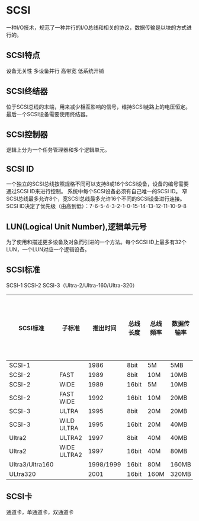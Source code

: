 # SCSI
一种I/O技术，规范了一种并行的I/O总线和相关的协议，数据传输是以块的方式进行的。

## SCSI特点
设备无关性
多设备并行
高带宽
低系统开销

## SCSI终结器
位于SCSI总线的末端，用来减少相互影响的信号，维持SCSI链路上的电压恒定。
最后一个SCSI设备需要使用终结器。

## SCSI控制器
逻辑上分为一个任务管理器和多个逻辑单元。

## SCSI ID
一个独立的SCSI总线按照规格不同可以支持8或16个SCSI设备，设备的编号需要通过SCSI ID来进行控制。
系统中每个SCSI设备必须有自己唯一的SCSI ID。
窄SCSI总线最多允许8个，宽SCSI总线最多允许16个不同的SCSI设备进行连接。
SCSI ID决定了优先级（由高到低）：7-6-5-4-3-2-1-0-15-14-13-12-11-10-9-8

## LUN(Logical Unit Number),逻辑单元号
为了使用和描述更多设备及对象而引进的一个方法。每个SCSI ID上最多有32个LUN，一个LUN对应一个逻辑设备。

## SCSI标准
SCSI-1
SCSI-2
SCSI-3（Ultra-2/Ultra-160/Ultra-320）

| SCSI标准 | 子标准      | 推出时间  | 总线长度 | 总线频率 | 数据传输率 | 线缆长度 | 最大驱动器数量 |
|----------|-------------|-----------|----------|----------|------------|----------|----------------|
| SCSI-1   |             | 1986      | 8bit     | 5M       | 5MB        | 6m       | 8              |
| SCSI-2   | FAST        | 1989      | 8bit     | 10M      | 10MB       | 6m       | 8              |
| SCSI-2   | WIDE        | 1989      | 16bit    | 5M       | 10MB       | 3m       | 16             |
| SCSI-2   | FAST WIDE   | 1992      | 16bit    | 10M      | 20MB       | 3m       | 16             |
| SCSI-3   | ULTRA       | 1995      | 8bit     | 20M      | 20MB       | 1.5m     | 8              |
| SCSI-3   | WILD ULTRA  | 1995      | 16bit    | 20M      | 40MB       | 1.5m     | 16             |
| Ultra2   | ULTRA2      | 1997      | 8bit     | 40M      | 40MB       | 25m      | 8              |
| Ultra2   | WIDE ULTRA2 | 1997      | 16bit    | 40M      | 80MB       | 12m      | 16             |
| Ultra3/Ultra160 |      | 1998/1999 | 16bit    | 80M      | 160MB      | 12m      | 16             |
| ULtra320 |             | 2001      | 16bit    | 160M     | 320MB      | 12m      | 16             |

## SCSI卡
通道卡，单通道卡，双通道卡
